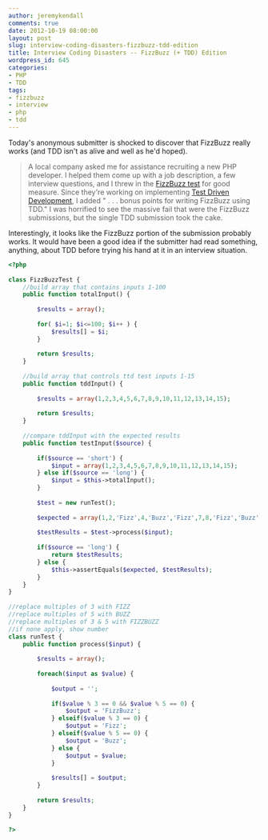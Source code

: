 ```yaml
---
author: jeremykendall
comments: true
date: 2012-10-19 08:00:00
layout: post
slug: interview-coding-disasters-fizzbuzz-tdd-edition
title: Interview Coding Disasters -- FizzBuzz (+ TDD) Edition
wordpress_id: 645
categories:
- PHP
- TDD
tags:
- fizzbuzz
- interview
- php
- tdd
---
```


Today's anonymous submitter is shocked to discover that FizzBuzz really works (and TDD isn't as alive and well as he'd hoped).

> A local company asked me for assistance recruiting a new PHP developer.  I helped them come up with a job description, a few interview questions, and I threw in the [FizzBuzz test](http://c2.com/cgi/wiki?FizzBuzzTest) for good measure.  Since they're working on implementing [Test Driven Development](http://en.wikipedia.org/wiki/Test-driven_development), I added " . . . bonus points for writing FizzBuzz using TDD."  I was horrified to see the massive fail that were the FizzBuzz submissions, but the single TDD submission took the cake.

Interestingly, it looks like the FizzBuzz portion of the submission probably works.  It would have been a good idea if the submitter had read something, anything, about TDD before trying his hand at it in an interview situation.

``` php
<?php
 
class FizzBuzzTest {
    //build array that contains inputs 1-100
    public function totalInput() {
 
        $results = array();
 
        for( $i=1; $i<=100; $i++ ) {
            $results[] = $i;
        }
 
        return $results;
    }
 
    //build array that controls ttd test inputs 1-15
    public function tddInput() {
 
        $results = array(1,2,3,4,5,6,7,8,9,10,11,12,13,14,15);
 
        return $results;
    }
 
    //compare tddInput with the expected results
    public function testInput($source) {
 
        if($source == 'short') {
            $input = array(1,2,3,4,5,6,7,8,9,10,11,12,13,14,15);
        } else if($source == 'long') {
            $input = $this->totalInput();
        }
 
        $test = new runTest();
 
        $expected = array(1,2,'Fizz',4,'Buzz','Fizz',7,8,'Fizz','Buzz',11,'Fizz',13,14,'FizzBuzz');
 
        $testResults = $test->process($input);
 
        if($source == 'long') {
            return $testResults;
        } else {
            $this->assertEquals($expected, $testResults);
        }
    }
}
 
//replace multiples of 3 with FIZZ
//replace multiples of 5 with BUZZ
//replace multiples of 3 & 5 with FIZZBUZZ
//if none apply, show number
class runTest {
    public function process($input) {
 
        $results = array();
 
        foreach($input as $value) {
 
            $output = '';
 
            if($value % 3 == 0 && $value % 5 == 0) {
                $output = 'FizzBuzz';
            } elseif($value % 3 == 0) {
                $output = 'Fizz';
            } elseif($value % 5 == 0) {
                $output = 'Buzz';
            } else {
                $output = $value;
            }
 
            $results[] = $output;
        }
 
        return $results;
    }
}
 
?>
```
